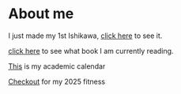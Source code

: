 # About me
I just made my 1st Ishikawa, [click here](Ishikawa.png) to see it.

[click here](images/image1.png) to see what book I am currently reading. 

[This](images/2024_to_2025.pdf) is my academic calendar

[Checkout](fitness2025) for my 2025 fitness 

